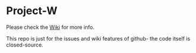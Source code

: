 # Project-W
Please check the [Wiki](https://github.com/realDragon11/Project-W/wiki) for more info.

This repo is just for the issues and wiki features of github- the code itself is closed-source.
